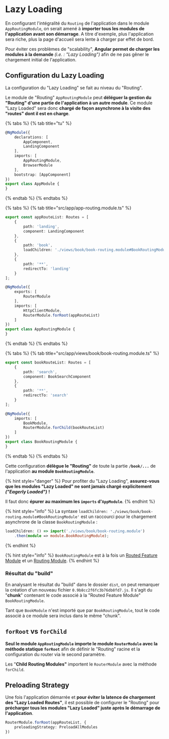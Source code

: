 # Lazy Loading

En configurant l'intégralité du `Routing` de l'application dans le module `AppRoutingModule`, on serait amené à **importer tous les modules de l'application avant son démarrage**. A titre d'exemple, plus l'application sera riche, plus la page d'accueil sera lente à charger par effet de bord.

Pour éviter ces problèmes de "scalability", **Angular permet de charger les modules à la demande** _\(i.e. : "Lazy Loading"\)_ afin de ne pas gêner le chargement initial de l'application.

## Configuration du Lazy Loading

La configuration du "Lazy Loading" se fait au niveau du "Routing".

Le module de "Routing" `AppRoutingModule` peut **déléguer la gestion du "Routing" d'une partie de l'application à un autre module**. Ce module "Lazy Loaded" sera donc **chargé de façon asynchrone à la visite des "routes" dont il est en charge**.

{% tabs %}
{% tab title="tu" %}
```typescript
@NgModule({
    declarations: [
        AppComponent,
        LandingComponent
    ],
    imports: [
        AppRoutingModule,
        BrowserModule
    ],
    bootstrap: [AppComponent]
})
export class AppModule {
}
```
{% endtab %}
{% endtabs %}

{% tabs %}
{% tab title="src/app/app-routing.module.ts" %}
```typescript
export const appRouteList: Routes = [
    {
        path: 'landing',
        component: LandingComponent
    },
    {
        path: 'book',
        loadChildren: './views/book/book-routing.module#BookRoutingModule'
    },
    {
        path: '**',
        redirectTo: 'landing'
    }
];

@NgModule({
    exports: [
        RouterModule
    ],
    imports: [
        HttpClientModule,
        RouterModule.forRoot(appRouteList)
    ]
})
export class AppRoutingModule {
}
```
{% endtab %}
{% endtabs %}

{% tabs %}
{% tab title="src/app/views/book/book-routing.module.ts" %}
```typescript
export const bookRouteList: Routes = [
    {
        path: 'search',
        component: BookSearchComponent
    },
    {
        path: '**',
        redirectTo: 'search'
    }
];

@NgModule({
    imports: [
        BookModule,
        RouterModule.forChild(bookRouteList)
    ]
})
export class BookRoutingModule {
}
```
{% endtab %}
{% endtabs %}

Cette configuration **délègue le "Routing"** de toute la partie **`/book/...`** de l'application **au module `BookRoutingModule`**.

{% hint style="danger" %}
Pour profiter du "Lazy Loading", **assurez-vous que les modules "Lazy Loaded" ne sont jamais chargé explicitement** _**\("Eagerly Loaded"\)**_ **!**

Il faut donc **épurer au maximum les `imports` d'`AppModule`**.
{% endhint %}

{% hint style="info" %}
La syntaxe `loadChildren: './views/book/book-routing.module#BookRoutingModule'` est un raccourci pour le chargement asynchrone de la classe `BookRoutingModule` :

```typescript
loadChildren: () => import('./views/book/book-routing.module')
    .then(module => module.BookRoutingModule);
```
{% endhint %}

{% hint style="info" %}
`BookRoutingModule` est à la fois un [Routed Feature Module](../project-structure-and-modules/feature-module.md) et un [Routing Module](../project-structure-and-modules/feature-module.md).
{% endhint %}

### Résultat du "build"

En analysant le résultat du "build" dans le dossier `dist`, on peut remarquer la création d'un nouveau fichier `0.9b8cc2f6fc3b76db8fd7.js`. Il s'agit du "**chunk**" contenant le code associé à la "Routed Feature Module" `BookRoutingModule`.

Tant que `BookModule` n'est importé que par `BookRoutingModule`, tout le code associé à ce module sera inclus dans le même "chunk".

## `forRoot` vs `forChild`

**Seul le module `AppRoutingModule` importe le module `RouterModule` avec la méthode statique `forRoot`** afin de définir le "Routing" racine et la configuration du router via le second paramètre.

Les "**Child Routing Modules"** importent le `RouterModule` avec la méthode `forChild`.

## Preloading Strategy

Une fois l'application démarrée et **pour éviter la latence de chargement des "Lazy Loaded Routes"**, il est possible de configurer le "Routing" pour **précharger tous les modules "Lazy Loaded" juste après le démarrage de l'application**.

```typescript
RouterModule.forRoot(appRouteList, {
    preloadingStrategy: PreloadAllModules
})
```

